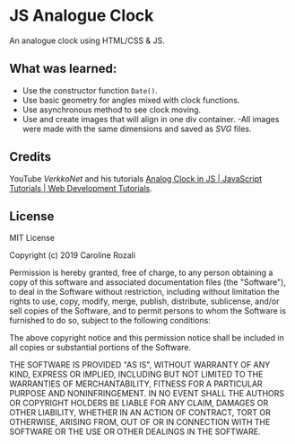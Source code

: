 # JS Analogue Clock

An analogue clock using HTML/CSS & JS.

## What was learned:

* Use the constructor function `Date()`.
* Use basic geometry for angles mixed with clock functions.
* Use asynchronous method to see clock moving.
* Use and create images that will align in one div container.
  -All images were made with the same dimensions and saved as _SVG_ files.

## Credits

YouTube _VerkkoNet_ and his tutorials [Analog Clock in JS | JavaScript Tutorials | Web Development Tutorials](https://youtu.be/p8hFNC5GLzo).

## License

MIT License

Copyright (c) 2019 Caroline Rozali

Permission is hereby granted, free of charge, to any person obtaining a copy of this software and associated documentation files (the "Software"), to deal in the Software without restriction, including without limitation the rights to use, copy, modify, merge, publish, distribute, sublicense, and/or sell copies of the Software, and to permit persons to whom the Software is furnished to do so, subject to the following conditions:

The above copyright notice and this permission notice shall be included in all copies or substantial portions of the Software.

THE SOFTWARE IS PROVIDED "AS IS", WITHOUT WARRANTY OF ANY KIND, EXPRESS OR IMPLIED, INCLUDING BUT NOT LIMITED TO THE WARRANTIES OF MERCHANTABILITY, FITNESS FOR A PARTICULAR PURPOSE AND NONINFRINGEMENT. IN NO EVENT SHALL THE AUTHORS OR COPYRIGHT HOLDERS BE LIABLE FOR ANY CLAIM, DAMAGES OR OTHER LIABILITY, WHETHER IN AN ACTION OF CONTRACT, TORT OR OTHERWISE, ARISING FROM, OUT OF OR IN CONNECTION WITH THE SOFTWARE OR THE USE OR OTHER DEALINGS IN THE SOFTWARE.
